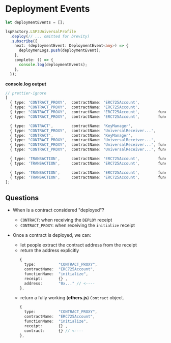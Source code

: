 # Deployment Events

```typescript
let deploymentEvents = [];

lspFactory.LSP3UniversalProfile
  .deploy(// ... omitted for brevity)
  .subscribe({
    next: (deploymentEvent: DeploymentEvent<any>) => {
      deploymenLogs.push(deploymentEvent);
    },
    complete: () => {
      console.log(deploymentEvents);
    },
  });
```

**console.log output**

```typescript
// prettier-ignore
[
  { type: 'CONTRACT_PROXY',  contractName: 'ERC725Account',                                           status: 'PENDING',  transaction:  {} },
  { type: "CONTRACT_PROXY",  contractName: 'ERC725Account',                                           status: 'PENDING',  receipt:      {} },
  { type: "CONTRACT_PROXY",  contractName: 'ERC725Account',        functionName: 'initialize',        status: 'PENDING',  transaction:  {} },
  { type: "CONTRACT_PROXY",  contractName: 'ERC725Account',        functionName: 'initialize',        status: 'COMPLETE', receipt:      {} },

  { type: 'CONTRACT',        contractName: 'KeyManager',                                              status: 'PENDING',  transaction:  {} },
  { type: "CONTRACT_PROXY",  contractName: 'UniversalReceiver...',                                    status: 'PENDING',  transaction:  {} },
  { type: 'CONTRACT',        contractName: 'KeyManager',                                              status: 'COMPLETE', receipt:      {} },
  { type: "CONTRACT_PROXY",  contractName: 'UniversalReceiver...',                                    status: 'PENDING',  receipt:      {} },
  { type: "CONTRACT_PROXY",  contractName: 'UniversalReceiver...', functionName: 'initialize',        status: 'PENDING',  transaction:  {} },
  { type: "CONTRACT_PROXY",  contractName: 'UniversalReceiver...', functionName: 'initialize',        status: 'COMPLETE', receipt:      {} },

  { type: 'TRANSACTION',     contractName: 'ERC725Account',        functionName: 'setDataMultiple',   status: 'PENDING',  transaction:  {} },
  { type: 'TRANSACTION',     contractName: 'ERC725Account',        functionName: 'setDataMultiple',   status: 'COMPLETE', receipt:      {} },

  { type: 'TRANSACTION',     contractName: 'ERC725Account',        functionName: 'transferOwnership', status: 'PENDING',  transaction:  {} },
  { type: 'TRANSACTION',     contractName: 'ERC725Account',        functionName: 'transferOwnership', status: 'COMPLETE', receipt:      {} },
];
```

## Questions

- When is a contract considered "deployed"?

  - `CONTRACT`: when receiving the `DEPLOY` receipt
  - `CONTRACT_PROXY`: when receiving the `initialize` receipt

- Once a contract is deployed, we can:

  - let people extract the contract address from the receipt
  - return the address explicitly

  ```typescript
     {
       type:          "CONTRACT_PROXY",
       contractName:  "ERC725Account",
       functionName:  "initialize",
       receipt:       {} ,
       address:       "0x..." // <----
     },
  ```

  - return a fully working (**ethers.js**) `Contract` object.

  ```typescript
     {
       type:          "CONTRACT_PROXY",
       contractName:  "ERC725Account",
       functionName:  "initialize",
       receipt:       {} ,
       contract:      {} // <----
     },
  ```
